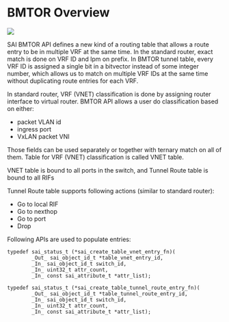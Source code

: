 # BMTOR Overview

![](https://github.com/marian-pritsak/SAI/blob/patch-2/doc/saibmtor/VXLAN%20pipe.PNG)

SAI BMTOR API defines a new kind of a routing table that allows a route entry to be in multiple VRF at the same time. In the standard router, exact match is done on VRF ID and lpm on prefix. In BMTOR tunnel table, every VRF ID is assigned a single bit in a bitvector instead of some integer number, which allows us to match on multiple VRF IDs at the same time without duplicating route entries for each VRF.

In standard router, VRF (VNET) classification is done by assigning router interface to virtual router. BMTOR API allows a user do classification based on either:
* packet VLAN id
* ingress port
* VxLAN packet VNI

Those fields can be used separately or together with ternary match on all of them. Table for VRF (VNET) classification is called VNET table.

VNET table is bound to all ports in the switch, and Tunnel Route table is bound to all RIFs

Tunnel Route table supports following actions (similar to standard router):
* Go to local RIF
* Go to nexthop
* Go to port
* Drop

Following APIs are used to populate entries:

```
typedef sai_status_t (*sai_create_table_vnet_entry_fn)(
        _Out_ sai_object_id_t *table_vnet_entry_id,
        _In_ sai_object_id_t switch_id,
        _In_ uint32_t attr_count,
        _In_ const sai_attribute_t *attr_list);

typedef sai_status_t (*sai_create_table_tunnel_route_entry_fn)(
        _Out_ sai_object_id_t *table_tunnel_route_entry_id,
        _In_ sai_object_id_t switch_id,
        _In_ uint32_t attr_count,
        _In_ const sai_attribute_t *attr_list);
```
